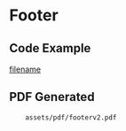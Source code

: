 # Footer

## Code Example
[filename](../../assets/examples/footer/v2/main.go ':include :type=code')

## PDF Generated
```pdf
	assets/pdf/footerv2.pdf
```